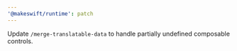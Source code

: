 ```yaml
---
'@makeswift/runtime': patch
---
```


Update `/merge-translatable-data` to handle partially undefined composable controls.
